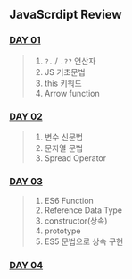## JavaScrdipt Review

### [DAY 01](/md/day01.md)
> 1. `?.` / `.??` 연산자
> 2. JS 기초문법 
> 3. this 키워드
> 4. Arrow function

### [DAY 02](/md/day02.md)
> 1. 변수 신문법
> 2. 문자열 문법
> 3. Spread Operator

### [DAY 03](/md/day03.md)
> 1. ES6 Function
> 2. Reference Data Type
> 3. constructor(상속)
> 4. prototype
> 5. ES5 문법으로 상속 구현

### [DAY 04](/md/day04.md)